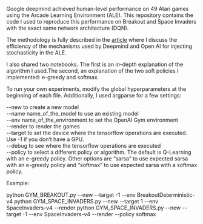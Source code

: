 Google deepmind achieved human-level performance on 49 Atari games using the Arcade Learning Environment (ALE). This repository contains the code I used to reproduce this performance on Breakout and Space Invaders with the exact same network architecture (DQN). <br>

The methodology is fully described in the [article](https://medium.com/@nicolasmaquaire/are-the-space-invaders-deterministic-or-stochastic-595a30becae2) where I discuss the efficiency of the mechanisms used by Deepmind and Open AI for injecting stochasticity in the ALE.<br>

I also shared two notebooks. The first is an in-depth explanation of the algorithm I used.The second, an explanation of the two soft policies I implemented: e-greedy and softmax. <br>

To run your own experiments, modify the global hyperparameters at the beginning of each file. Additionally, I used argparse for a few settings: <br>

--new to create a new model <br>
--name name_of_the_model to use an existing model<br>
--env name_of_the_environment to set the OpenAI Gym environment<br>
--render to render the games<br>
--target to set the device where the tensorflow operations are executed. Use -1 if you don’t have a GPU.<br>
--debug to see where the tensorflow operations are executed<br>
--policy to select a different policy or algorithm. The default is Q-Learning with an e-greedy policy. Other options are “sarsa” to use expected sarsa with an e-greedy policy and “softmax” to use expected sarsa with a softmax policy.<br>

Example: <br>

python GYM_BREAKOUT.py --new --target -1 --env BreakoutDeterministic-v4
python GYM_SPACE_INVADERS.py --new --target 1 --env SpaceInvaders-v4 --render
python GYM_SPACE_INVADERS.py --new --target -1 --env SpaceInvaders-v4 --render --policy softmax


